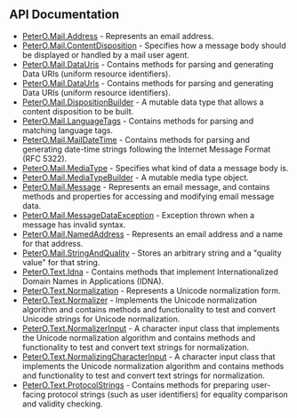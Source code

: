 ## API Documentation

 * [PeterO.Mail.Address](PeterO.Mail.Address.md) - Represents an email address.
 * [PeterO.Mail.ContentDisposition](PeterO.Mail.ContentDisposition.md) - Specifies how a message body should be displayed or handled by a mail user agent.
 * [PeterO.Mail.DataUris](PeterO.Mail.DataUris.md) - Contains methods for parsing and generating Data URIs (uniform resource identifiers).
 * [PeterO.Mail.DataUrls](PeterO.Mail.DataUrls.md) - Contains methods for parsing and generating Data URIs (uniform resource identifiers).
 * [PeterO.Mail.DispositionBuilder](PeterO.Mail.DispositionBuilder.md) - A mutable data type that allows a content disposition to be built.
 * [PeterO.Mail.LanguageTags](PeterO.Mail.LanguageTags.md) - Contains methods for parsing and matching language tags.
 * [PeterO.Mail.MailDateTime](PeterO.Mail.MailDateTime.md) - Contains methods for parsing and generating date-time strings following the Internet Message Format (RFC 5322).
 * [PeterO.Mail.MediaType](PeterO.Mail.MediaType.md) - Specifies what kind of data a message body is.
 * [PeterO.Mail.MediaTypeBuilder](PeterO.Mail.MediaTypeBuilder.md) - A mutable media type object.
 * [PeterO.Mail.Message](PeterO.Mail.Message.md) - Represents an email message, and contains methods and properties for accessing and modifying email message data.
 * [PeterO.Mail.MessageDataException](PeterO.Mail.MessageDataException.md) - Exception thrown when a message has invalid syntax.
 * [PeterO.Mail.NamedAddress](PeterO.Mail.NamedAddress.md) - Represents an email address and a name for that address.
 * [PeterO.Mail.StringAndQuality](PeterO.Mail.StringAndQuality.md) - Stores an arbitrary string and a "quality value" for that string.
 * [PeterO.Text.Idna](PeterO.Text.Idna.md) - Contains methods that implement Internationalized Domain Names in Applications (IDNA).
 * [PeterO.Text.Normalization](PeterO.Text.Normalization.md) - Represents a Unicode normalization form.
 * [PeterO.Text.Normalizer](PeterO.Text.Normalizer.md) - Implements the Unicode normalization algorithm and contains methods and functionality to test and convert Unicode strings for Unicode normalization.
 * [PeterO.Text.NormalizerInput](PeterO.Text.NormalizerInput.md) - A character input class that implements the Unicode normalization algorithm and contains methods and functionality to test and convert text strings for normalization.
 * [PeterO.Text.NormalizingCharacterInput](PeterO.Text.NormalizingCharacterInput.md) - A character input class that implements the Unicode normalization algorithm and contains methods and functionality to test and convert text strings for normalization.
 * [PeterO.Text.ProtocolStrings](PeterO.Text.ProtocolStrings.md) - Contains methods for preparing user-facing protocol strings (such as user identifiers) for equality comparison and validity checking.
